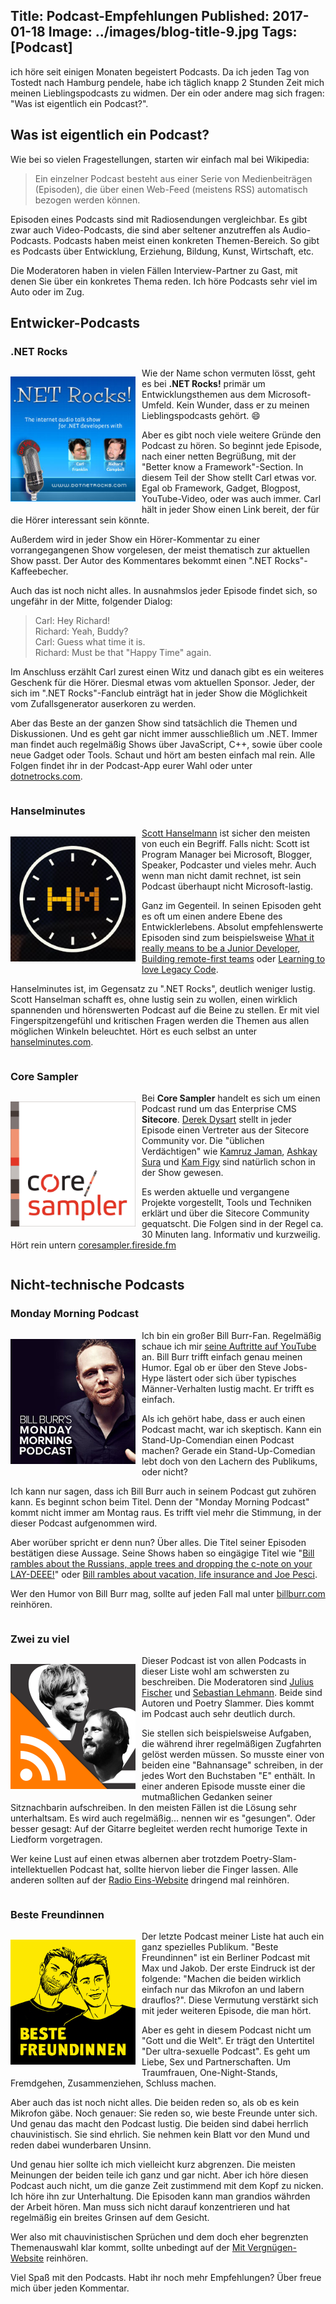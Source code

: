﻿Title: Podcast-Empfehlungen
Published: 2017-01-18
Image: ../images/blog-title-9.jpg
Tags: [Podcast]
---

ich höre seit einigen Monaten begeistert Podcasts. Da ich jeden Tag von Tostedt nach Hamburg pendele, habe ich täglich knapp 2 Stunden Zeit 
mich meinen Lieblingspodcasts zu widmen. Der ein oder andere mag sich  fragen: "Was ist eigentlich ein Podcast?".

## Was ist eigentlich ein Podcast?

Wie bei so vielen Fragestellungen, starten wir einfach mal bei Wikipedia:

> Ein einzelner Podcast besteht aus einer Serie von Medienbeiträgen (Episoden), die über einen Web-Feed (meistens RSS) automatisch bezogen werden können.

Episoden eines Podcasts sind mit Radiosendungen vergleichbar. Es gibt zwar auch Video-Podcasts, die sind aber seltener anzutreffen als Audio-Podcasts.
Podcasts haben meist einen konkreten Themen-Bereich. So gibt es Podcasts über Entwicklung, Erziehung, Bildung, Kunst, Wirtschaft, etc.

Die Moderatoren haben in vielen Fällen Interview-Partner zu Gast, mit denen Sie über ein konkretes Thema reden. Ich höre Podcasts sehr viel im Auto
oder im Zug.

## Entwicker-Podcasts

### .NET Rocks

<div style="float: left; margin-right: 10px;">

<a href="https://www.dotnetrocks.com/" target="_blank">![dotnetrocks](..\images\podcasts\dotnetrocks.png)</a>

</div>

Wie der Name schon vermuten lösst, geht es bei **.NET Rocks!** primär um Entwicklungsthemen aus dem Microsoft-Umfeld. Kein Wunder,
dass er zu meinen Lieblingspodcasts gehört. :smile:

Aber es gibt noch viele weitere Gründe den Podcast zu hören. So beginnt jede Episode, nach einer netten Begrüßung,
mit der "Better know a Framework"-Section. In diesem Teil der Show stellt Carl etwas vor. Egal ob Framework, Gadget, Blogpost,
YouTube-Video, oder was auch immer. Carl hält in jeder Show einen Link bereit, der für die Hörer interessant sein könnte.

Außerdem wird in jeder Show ein Hörer-Kommentar zu einer vorrangegangenen Show vorgelesen, der meist thematisch zur aktuellen Show passt.
Der Autor des Kommentares bekommt einen ".NET Rocks"-Kaffeebecher.

Auch das ist noch nicht alles. In ausnahmslos jeder Episode findet sich, so ungefähr in der Mitte, folgender Dialog:

> Carl: Hey Richard!<br />
> Richard: Yeah, Buddy?<br />
> Carl: Guess what time it is.<br />
> Richard: Must be that "Happy Time" again.<br />

Im Anschluss erzählt Carl zurest einen Witz und danach gibt es ein weiteres Geschenk für die Hörer. Diesmal etwas vom aktuellen Sponsor.
Jeder, der sich im ".NET Rocks"-Fanclub einträgt hat in jeder Show die Möglichkeit vom Zufallsgenerator auserkoren zu werden.

Aber das Beste an der ganzen Show sind tatsächlich die Themen und Diskussionen. Und es geht gar nicht immer ausschließlich um .NET.
Immer man findet auch regelmäßig Shows über JavaScript, C++, sowie über coole neue Gadget oder Tools. Schaut und hört am besten einfach mal rein.
Alle Folgen findet ihr in der Podcast-App eurer Wahl oder unter [dotnetrocks.com](https://www.dotnetrocks.com/).

<div style="clear: both;"></div>

### Hanselminutes

<div style="float: left; margin-right: 10px;">

<a href="http://www.hanselminutes.com/" target="_blank">![Hanselminutes](..\images\podcasts\hanselminutes.png)</a>

</div>

[Scott Hanselmann](http://www.hanselman.com/) ist sicher den meisten von euch ein Begriff. Falls nicht: Scott ist Program Manager bei Microsoft,
Blogger, Speaker, Podcaster und vieles mehr. Auch wenn man nicht damit rechnet, ist sein Podcast überhaupt nicht Microsoft-lastig.

Ganz im Gegenteil. In seinen Episoden geht es oft um einen andere Ebene des Entwicklerlebens. Absolut empfehlenswerte Episoden sind zum beispielsweise
[What it really means to be a Junior Developer](http://www.hanselminutes.com/427/what-it-really-means-to-be-junior-developer-with-jonathan-barronville),
[Building remote-first teams](http://www.hanselminutes.com/533/building-remote-first-teams-with-karolina-szczur) oder
[Learning to love Legacy Code](http://www.hanselminutes.com/539/learning-to-love-legacy-code-with-andrea-goulet-from-corgibytes).

Hanselminutes ist, im Gegensatz zu ".NET Rocks", deutlich weniger lustig. Scott Hanselman schafft es, ohne lustig sein zu wollen, einen wirklich
spannenden und hörenswerten Podcast auf die Beine zu stellen. Er mit viel Fingerspitzengefühl und kritischen Fragen werden die Themen aus allen
möglichen Winkeln beleuchtet. Hört es euch selbst an unter [hanselminutes.com](http://www.hanselminutes.com).

<div style="clear: both;"></div>

### Core Sampler

<div style="float: left; margin-right: 10px;">

<a href="https://coresampler.fireside.fm/" target="_blank">![CoreSampler](..\images\podcasts\coresampler.png)</a>

</div>

Bei **Core Sampler** handelt es sich um einen Podcast rund um das Enterprise CMS **Sitecore**. [Derek Dysart](http://derekdysart.com/)
stellt in jeder Episode einen Vertreter aus der Sitecore Community vor. Die "üblichen Verdächtigen" wie [Kamruz Jaman](https://jammykam.wordpress.com/),
[Ashkay Sura](https://www.akshaysura.com/) und [Kam Figy](http://kamsar.net/) sind natürlich schon in der Show gewesen.

Es werden aktuelle und vergangene Projekte vorgestellt, Tools und Techniken erklärt und über die Sitecore Community gequatscht. Die Folgen sind in der
Regel ca. 30 Minuten lang. Informativ und kurzweilig. Hört rein untern [coresampler.fireside.fm](https://coresampler.fireside.fm)
<div style="clear: both;"></div>

## Nicht-technische Podcasts

### Monday Morning Podcast

<div style="float: left; margin-right: 10px;">

<a href="http://billburr.com/podcast-2/" target="_blank">![Monday Morning Podcast](..\images\podcasts\mondaymorning.png)</a>

</div>

Ich bin ein großer Bill Burr-Fan. Regelmäßig schaue ich mir [seine Auftritte auf YouTube](https://www.youtube.com/watch?v=X70xe90dcKk) an.
Bill Burr trifft einfach genau meinen Humor. Egal ob er über den Steve Jobs-Hype lästert oder sich über typisches Männer-Verhalten lustig macht.
Er trifft es einfach.

Als ich gehört habe, dass er auch einen Podcast macht, war ich skeptisch. Kann ein Stand-Up-Comendian einen Podcast machen? Gerade ein
Stand-Up-Comedian lebt doch von den Lachern des Publikums, oder nicht?

Ich kann nur sagen, dass ich Bill Burr auch in seinem Podcast gut zuhören kann. Es beginnt schon beim Titel. Denn der "Monday Morning Podcast"
kommt nicht immer am Montag raus. Es trifft viel mehr die Stimmung, in der dieser Podcast aufgenommen wird.

Aber worüber spricht er denn nun? Über alles. Die Titel seiner Episoden bestätigen diese Aussage. Seine Shows haben so eingägige Titel wie
"[Bill rambles about the Russians, apple trees and dropping the c-note on your LAY-DEEE!](http://billburr.com/monday-morning-podcast-1-9-17/)"
oder [Bill rambles about vacation, life insurance and Joe Pesci](http://billburr.com/thursday-afternoon-monday-morning-podcast-12-29-16/).

Wer den Humor von Bill Burr mag, sollte auf jeden Fall mal unter [billburr.com](http://billburr.com/podcast-2) reinhören.

<div style="clear: both;"></div>

### Zwei zu viel

<div style="float: left; margin-right: 10px;">

<a href="http://www.radioeins.de/archiv/podcast/zwei_zu_viel.html" target="_blank">![Monday Morning Podcast](..\images\podcasts\zweizuviel.png)</a>

</div>

Dieser Podcast ist von allen Podcasts in dieser Liste wohl am schwersten zu beschreiben. Die Moderatoren sind
[Julius Fischer](http://www.juliusfischer.de/) und [Sebastian Lehmann](http://sebastianlehmann.net/). Beide sind Autoren und Poetry Slammer.
Dies kommt im Podcast auch sehr deutlich durch.

Sie stellen sich beispielsweise Aufgaben, die während ihrer regelmäßigen Zugfahrten gelöst werden müssen. So musste einer von beiden eine
"Bahnansage" schreiben, in der jedes Wort den Buchstaben "E" enthält. In einer anderen Episode musste einer die mutmaßlichen Gedanken seiner
Sitznachbarin aufschreiben. In den meisten Fällen ist die Lösung sehr unterhaltsam.
Es wird auch regelmäßig... nennen wir es "gesungen". Oder besser gesagt: Auf der Gitarre begleitet werden recht humorige Texte in Liedform vorgetragen.

Wer keine Lust auf einen etwas albernen aber trotzdem Poetry-Slam-intellektuellen Podcast hat, sollte hiervon lieber die Finger lassen.
Alle anderen sollten auf der [Radio Eins-Website](http://www.radioeins.de/archiv/podcast/zwei_zu_viel.html) dringend mal reinhören.

<div style="clear: both;"></div>

### Beste Freundinnen

<div style="float: left; margin-right: 10px;">

<a href="https://mitvergnuegen.com/podcast-beste-freundinnen" target="_blank">![Beste Freundinnen](..\images\podcasts\bestefreundinnen.png)</a>

</div>

Der letzte Podcast meiner Liste hat auch ein ganz spezielles Publikum. "Beste Freundinnen" ist ein Berliner Podcast mit Max und Jakob.
Der erste Eindruck ist der folgende: "Machen die beiden wirklich einfach nur das Mikrofon an und labern drauflos?". Diese Vermutung verstärkt sich
mit jeder weiteren Episode, die man hört. 

Aber es geht in diesem Podcast nicht um "Gott und die Welt". Er trägt den Untertitel "Der ultra-sexuelle Podcast". Es geht um Liebe, Sex und
Partnerschaften. Um Traumfrauen, One-Night-Stands, Fremdgehen, Zusammenziehen, Schluss machen.

Aber auch das ist noch nicht alles. Die beiden reden so, als ob es kein Mikrofon gäbe. Noch genauer: Sie reden so, wie beste Freunde unter sich.
Und genau das macht den Podcast lustig. Die beiden sind dabei herrlich chauvinistisch. Sie sind ehrlich. Sie nehmen kein Blatt vor den Mund und
reden dabei wunderbaren Unsinn.

Und genau hier sollte ich mich vielleicht kurz abgrenzen. Die meisten Meinungen der beiden teile ich ganz und gar nicht. Aber ich höre diesen
Podcast auch nicht, um die ganze Zeit zustimmend mit dem Kopf zu nicken. Ich höre ihn zur Unterhaltung. Die Episoden kann man grandios währden der
Arbeit hören. Man muss sich nicht darauf konzentrieren und hat regelmäßig ein breites Grinsen auf dem Gesicht.

Wer also mit chauvinistischen Sprüchen und dem doch eher begrenzten Themenauswahl klar kommt, sollte unbedingt auf der
[Mit Vergnügen-Website](https://mitvergnuegen.com/podcast-beste-freundinnen) reinhören.


Viel Spaß mit den Podcasts. Habt ihr noch mehr Empfehlungen? Über freue mich über jeden Kommentar.